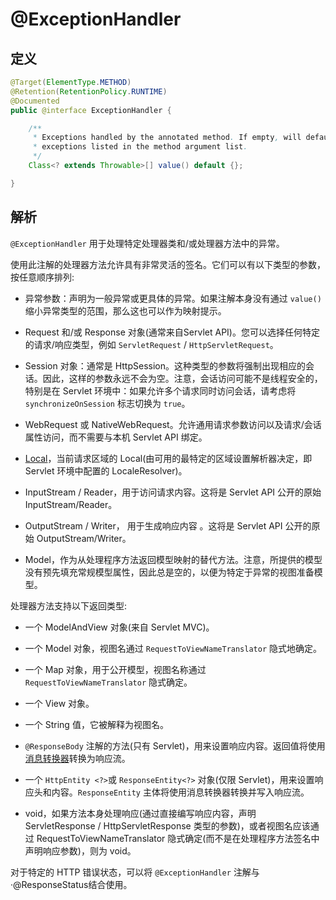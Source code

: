 # @ExceptionHandler

## 定义

```java
@Target(ElementType.METHOD)
@Retention(RetentionPolicy.RUNTIME)
@Documented
public @interface ExceptionHandler {

    /**
     * Exceptions handled by the annotated method. If empty, will default to any
     * exceptions listed in the method argument list.
     */
    Class<? extends Throwable>[] value() default {};

}
```

## 解析

`@ExceptionHandler` 用于处理特定处理器类和/或处理器方法中的异常。

使用此注解的处理器方法允许具有非常灵活的签名。它们可以有以下类型的参数，按任意顺序排列:

* 异常参数：声明为一般异常或更具体的异常。如果注解本身没有通过 `value()` 缩小异常类型的范围，那么这也可以作为映射提示。

* Request 和/或 Response 对象\(通常来自Servlet API\)。您可以选择任何特定的请求/响应类型，例如 `ServletRequest` / `HttpServletRequest`。

* Session 对象：通常是 HttpSession。这种类型的参数将强制出现相应的会话。因此，这样的参数永远不会为空。注意，会话访问可能不是线程安全的，特别是在 Servlet 环境中：如果允许多个请求同时访问会话，请考虑将 `synchronizeOnSession` 标志切换为 `true`。

* WebRequest 或 NativeWebRequest。允许通用请求参数访问以及请求/会话属性访问，而不需要与本机 Servlet API 绑定。

* [Local](https://docs.oracle.com/javase/8/docs/api/java/util/Locale.html?is-external=true)，当前请求区域的 Local\(由可用的最特定的区域设置解析器决定，即 Servlet 环境中配置的 LocaleResolver\)。

* InputStream / Reader，用于访问请求内容。这将是 Servlet API 公开的原始 InputStream/Reader。

* OutputStream / Writer， 用于生成响应内容 。这将是 Servlet API 公开的原始 OutputStream/Writer。

* Model，作为从处理程序方法返回模型映射的替代方法。注意，所提供的模型没有预先填充常规模型属性，因此总是空的，以便为特定于异常的视图准备模型。

处理器方法支持以下返回类型:

* 一个 ModelAndView 对象\(来自 Servlet MVC\)。

* 一个 Model 对象，视图名通过 `RequestToViewNameTranslator` 隐式地确定。

* 一个 Map 对象，用于公开模型，视图名称通过 `RequestToViewNameTranslator` 隐式确定。

* 一个 View 对象。

* 一个 String 值，它被解释为视图名。

* `@ResponseBody` 注解的方法\(只有 Servlet\)，用来设置响应内容。返回值将使用[消息转换器](https://docs.spring.io/spring-framework/docs/current/javadoc-api/org/springframework/http/converter/HttpMessageConverter.html)转换为响应流。

* 一个 `HttpEntity <?>`或 `ResponseEntity<?>` 对象\(仅限 Servlet\)，用来设置响应头和内容。`ResponseEntity` 主体将使用消息转换器转换并写入响应流。

* void，如果方法本身处理响应\(通过直接编写响应内容，声明 ServletResponse / HttpServletResponse 类型的参数\)，或者视图名应该通过 RequestToViewNameTranslator 隐式确定\(而不是在处理程序方法签名中声明响应参数\)，则为 void。

对于特定的 HTTP 错误状态，可以将 `@ExceptionHandler` 注解与 ·@ResponseStatus结合使用。


